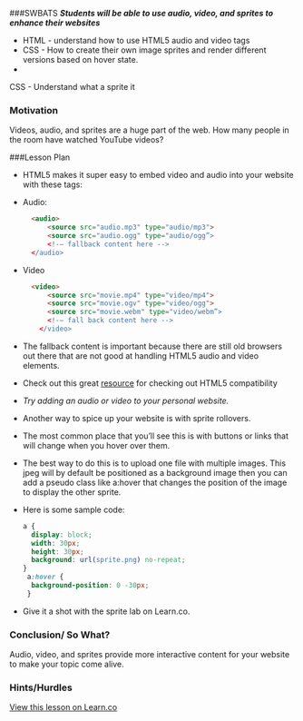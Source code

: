 ###SWBATS
***Students will be able to use audio, video, and sprites to enhance their websites***
+ HTML - understand how to use HTML5 audio and video tags
+ CSS - How to create their own image sprites and render different versions based on hover state.
+ 
CSS - Understand what a sprite it

### Motivation
Videos, audio, and sprites are a huge part of the web. How many people in the room have watched YouTube videos?

###Lesson Plan
+ HTML5 makes it super easy to embed video and audio into your website with these tags:
+ Audio:
  ```html
    <audio>
        <source src="audio.mp3" type="audio/mp3">
        <source src="audio.ogg" type="audio/ogg”> 
        <!-– fallback content here -->
    </audio>
  ```
+ Video
  ```html
    <video>
        <source src="movie.mp4" type="video/mp4">
        <source src="movie.ogv" type="video/ogg">
        <source src="movie.webm" type="video/webm”>
        <!-– fall back content here -->
      </video>
  ```
+ The fallback content is important because there are still old browsers out there that are not good at handling HTML5 audio and video elements.
+ Check out this great [resource](http://caniuse.com/) for checking out HTML5 compatibility
+ *Try adding an audio or video to your personal website.*

+ Another way to spice up  your website is with sprite rollovers.
+ The most common place that you’ll see this is with buttons or links that will change when you hover over them.
+ The best way to do this is to upload one file with multiple images. This jpeg will by default be positioned as a background image then you can add a pseudo class like a:hover that changes the position of the image to display the other sprite. 
+ Here is some sample code:
  ```css
  a {
    display: block;
    width: 30px;
    height: 30px;
    background: url(sprite.png) no-repeat;
  }
   a:hover {
    background-position: 0 -30px;
   }
  ```
+ Give it a shot with the sprite lab on Learn.co.

### Conclusion/ So What?
Audio, video, and sprites provide more interactive content for your website to make your topic come alive.

### Hints/Hurdles

<a href='https://learn.co/lessons/hs-intro-web-design-teachers-guide-audio-video-sprites' data-visibility='hidden'>View this lesson on Learn.co</a>
